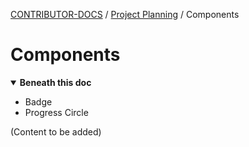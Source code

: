<!-- Generated breadcrumbs - DO NOT EDIT -->

[CONTRIBUTOR-DOCS](../../README.md) / [Project Planning](../README.md) / Components

<!-- Document title (editable) -->

# Components

<!-- Generated TOC - DO NOT EDIT -->

<details open>
<summary><strong>Beneath this doc</strong></summary>

- Badge
- Progress Circle

</details>

<!-- Document content (editable) -->

(Content to be added)
